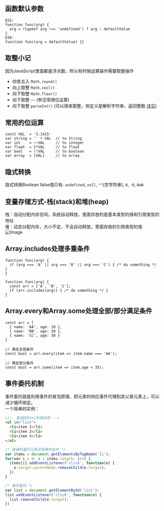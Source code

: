 ## 函数默认参数
```
ES5:
function func(arg) {
  arg = (typeof arg !== 'undefined') ? arg : defaultValue
}
ES6:
function func(arg = defaultValue) {}
```

## 取整小记
因为JavaScript里面都是浮点数，所以有时候运算操作需要取整操作
- 四舍五入 `Math.round()`
- 向上取整 `Math.ceil()`
- 向下取整 `Math.floor()`
- 向下取整 `~~` (参见常用位运算)
- 向下取整 `parseInt()` (可以用来取整，但定义是解析字符串，返回整数 [详见](https://developer.mozilla.org/en-US/docs/Web/JavaScript/Reference/Global_Objects/parseInt))

## 常用的位运算
```
const VAL  = '3.1415'
var string = '' + VAL  // to String
var int    = ~~VAL     // to integer
var float  = 1*VAL     // to float
var bool   = !!VAL     // to boolean
var array  = [VAL]     // to array
```

## 隐式转换
隐式转换Boolean false值只有: `undefined`, `null`, `""`(空字符串), `0`, `-0`, `NaN` 

## 变量存储方式-栈(stack)和堆(heap)
栈：自动分配内存空间，系统自动释放，里面存放的是基本类型的值和引用类型的地址  
堆：动态分配内存，大小不定，不会自动释放，里面存放的引用类型的值  
![Image](../../../images/stack.png)  

## Array.includes处理多重条件
```
function func(arg) {
  if (arg === 'A' || arg === 'B' || arg === 'C') { /* do something */ }
}

function func(arg) {
  const arr = ['A', 'B', 'C'];
  if (arr.includes(arg)) { /* do something */ }
}
```

## Array.every和Array.some处理全部/部分满足条件
```
const arr = [
  { name: 'AA', age: 10 },
  { name: 'BB', age: 20 },
  { name: 'CC', age: 30 }
]

// 满足全部条件
const bool = arr.every(item => item.name === 'AA');

// 满足部分条件
const bool = arr.some(item => item.age < 35);
``` 

## 事件委托机制
事件委托就是利用事件的冒泡原理，把元素的响应事件代理到其父辈元素上，可以减少循环绑定。  
一个简单的实例：
```html
<!-- 普通的html列表标签 -->
<ul id="list">
  <li>item 1</li>
  <li>item 2</li>
  <li>item 3</li>
</ul>
```

```js
/* 普通的遍历元素注册事件监听 */
var items = document.getElementsByTagName('li');
for(var i = 0; i < items.length; i++) {
  items[i].addEventListener('click', function(e) {
    e.target.parentNode.removeChild(e.target);
  })
}
```

```js
/* 事件委托 */
var list = document.getElementById('list');
list.addEventListener('click', function(e) {
  list.removeChild(e.target);
})
```